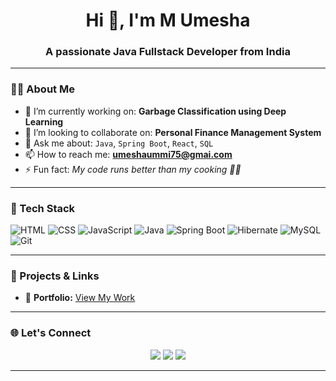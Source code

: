 <!-- Profile Header Image -->

<h1 align="center">Hi 👋, I'm M Umesha</h1>
<h3 align="center">A passionate Java Fullstack Developer from India</h3>

---

### 🧑‍💻 About Me

- 🌱 I’m currently working on: **Garbage Classification using Deep Learning**
- 👯 I’m looking to collaborate on: **Personal Finance Management System**
- 💬 Ask me about: `Java`, `Spring Boot`, `React`,  `SQL`
- 📫 How to reach me: **umeshaummi75@gmai.com**
- ⚡ Fun fact: *My code runs better than my cooking 🧑‍🍳*

---

### 💼 Tech Stack

![HTML](https://img.shields.io/badge/-HTML5-E34F26?style=for-the-badge&logo=html5&logoColor=white)
![CSS](https://img.shields.io/badge/-CSS3-1572B6?style=for-the-badge&logo=css3)
![JavaScript](https://img.shields.io/badge/-JavaScript-F7DF1E?style=for-the-badge&logo=javascript&logoColor=black)
![Java](https://img.shields.io/badge/-Java-007396?style=for-the-badge&logo=java&logoColor=white)
![Spring Boot](https://img.shields.io/badge/-SpringBoot-6DB33F?style=for-the-badge&logo=spring-boot)
![Hibernate](https://img.shields.io/badge/-Hibernate-59666C?style=for-the-badge&logo=hibernate)
![MySQL](https://img.shields.io/badge/-MySQL-4479A1?style=for-the-badge&logo=mysql&logoColor=white)
![Git](https://img.shields.io/badge/-Git-F05032?style=for-the-badge&logo=git&logoColor=white)

---

### 📂 Projects & Links

- 🔗 **Portfolio:** [View My Work](https://ummi.onrender.com/)


---



### 🌐 Let's Connect

<p align="center">
  <a href="umeshaummi75@gmai.com"><img src="https://img.shields.io/badge/-Gmail-D14836?style=for-the-badge&logo=gmail&logoColor=white"/></a>
  <a href="https://linkedin.com/in/ummi534"><img src="https://img.shields.io/badge/-LinkedIn-0077B5?style=for-the-badge&logo=linkedin&logoColor=white"/></a>
  <a href="https://ummi.onrender.com"><img src="https://img.shields.io/badge/-Portfolio-000000?style=for-the-badge&logo=github&logoColor=white"/></a>
</p>

---

